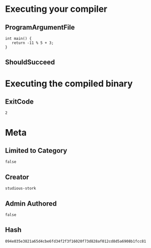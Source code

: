 # Executing your compiler

## ProgramArgumentFile

```
int main() {
   return -11 % 5 + 3;
}
```

## ShouldSucceed

# Executing the compiled binary

## ExitCode

```
2
```

# Meta

## Limited to Category

```
false
```

## Creator

```
studious-stork
```

## Admin Authored

```
false
```

## Hash

```
094e035e3821a65d4cbe6fd34f2f3f16020f73d828af012cd8d5a6908b1fcc81
```
